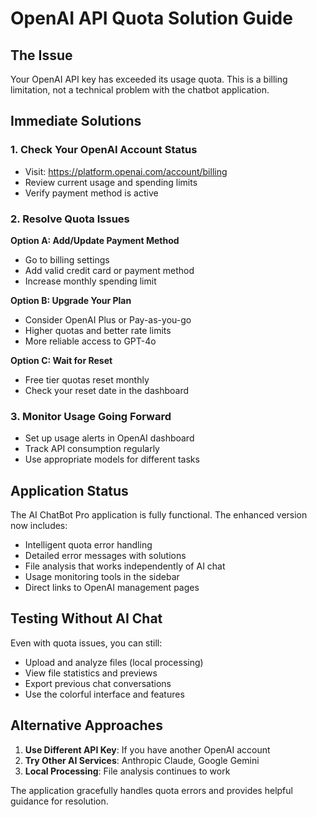 # OpenAI API Quota Solution Guide

## The Issue
Your OpenAI API key has exceeded its usage quota. This is a billing limitation, not a technical problem with the chatbot application.

## Immediate Solutions

### 1. Check Your OpenAI Account Status
- Visit: https://platform.openai.com/account/billing
- Review current usage and spending limits
- Verify payment method is active

### 2. Resolve Quota Issues
**Option A: Add/Update Payment Method**
- Go to billing settings
- Add valid credit card or payment method
- Increase monthly spending limit

**Option B: Upgrade Your Plan**
- Consider OpenAI Plus or Pay-as-you-go
- Higher quotas and better rate limits
- More reliable access to GPT-4o

**Option C: Wait for Reset**
- Free tier quotas reset monthly
- Check your reset date in the dashboard

### 3. Monitor Usage Going Forward
- Set up usage alerts in OpenAI dashboard
- Track API consumption regularly
- Use appropriate models for different tasks

## Application Status
The AI ChatBot Pro application is fully functional. The enhanced version now includes:

- Intelligent quota error handling
- Detailed error messages with solutions
- File analysis that works independently of AI chat
- Usage monitoring tools in the sidebar
- Direct links to OpenAI management pages

## Testing Without AI Chat
Even with quota issues, you can still:
- Upload and analyze files (local processing)
- View file statistics and previews
- Export previous chat conversations
- Use the colorful interface and features

## Alternative Approaches
1. **Use Different API Key**: If you have another OpenAI account
2. **Try Other AI Services**: Anthropic Claude, Google Gemini
3. **Local Processing**: File analysis continues to work

The application gracefully handles quota errors and provides helpful guidance for resolution.